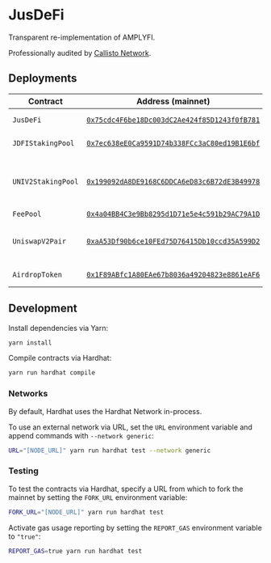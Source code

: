 # JusDeFi

Transparent re-implementation of AMPLYFI.

Professionally audited by [Callisto Network](https://callisto.network/jusdefi-token-jdfi-security-audit/).

## Deployments

| Contract | Address (mainnet) | Notes |
|-|-|-|
| `JusDeFi` | [`0x75cdc4F6be18Dc003dC2Ae424f85D1243f0fB781`](https://etherscan.io/address/0x75cdc4F6be18Dc003dC2Ae424f85D1243f0fB781) | JDFI Token |
| `JDFIStakingPool` | [`0x7ec638eE0Ca9591D74b338FCc3aC80ed19B1E6bf`](https://etherscan.io/address/0x7ec638eE0Ca9591D74b338FCc3aC80ed19B1E6bf) | JDFI/S Token |
| `UNIV2StakingPool` | [`0x199092dA8DE9168C6DDCA6eD83c6B72dE3B49978`](https://etherscan.io/address/0x199092dA8DE9168C6DDCA6eD83c6B72dE3B49978) | JDFI-WETH-UNI-V2/S Token |
| `FeePool` | [`0x4a04BB4C3e9Bb8295d1D71e5e4c591b29AC79A1D`](https://etherscan.io/address/0x4a04BB4C3e9Bb8295d1D71e5e4c591b29AC79A1D) | |
| `UniswapV2Pair` | [`0xaA53Df90b6ce10FEd75D76415Db10ccd35A599D2`](https://etherscan.io/address/0xaA53Df90b6ce10FEd75D76415Db10ccd35A599D2) | Uniswap Pair / UNI-V2 Token
| `AirdropToken` | [`0x1F89ABfc1A80EAe67b8036a49204823e8861eAF6`](https://etherscan.io/address/0x1F89ABfc1A80EAe67b8036a49204823e8861eAF6) | JDFI/A Token |

## Development

Install dependencies via Yarn:

```bash
yarn install
```

Compile contracts via Hardhat:

```bash
yarn run hardhat compile
```

### Networks

By default, Hardhat uses the Hardhat Network in-process.

To use an external network via URL, set the `URL` environment variable and append commands with `--network generic`:

```bash
URL="[NODE_URL]" yarn run hardhat test --network generic
```

### Testing

To test the contracts via Hardhat, specify a URL from which to fork the mainnet by setting the `FORK_URL` environment variable:

```bash
FORK_URL="[NODE_URL]" yarn run hardhat test
```

Activate gas usage reporting by setting the `REPORT_GAS` environment variable to `"true"`:

```bash
REPORT_GAS=true yarn run hardhat test
```
